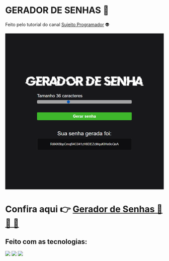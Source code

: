 # GERADOR DE SENHAS 🔑

Feito pelo tutorial do canal  <a href="https://www.youtube.com/watch?v=i6t2jaRxos4">Sujeito Programador</a> 👽

<img src="https://raw.githubusercontent.com/vivianezzt/gerador-de-senhas/main/img/gerador.png">

# Confira aqui 👉 <a href="https://viviane-gerador-de-senhas.vercel.app/">Gerador de Senhas 🔑 🔑 🔑 </a>
  
## Feito com as tecnologias:

<div style="display: inline_block">
  <img height="35rem" src="https://img.shields.io/badge/HTML5-E34F26?style=for-the-badge&logo=html5&logoColor=white"/>
  <img height="35rem" src="https://img.shields.io/badge/CSS3-1572B6?style=for-the-badge&logo=css3&logoColor=white"/>
  <img height="35rem" src="https://img.shields.io/badge/JavaScript-F7DF1E?style=for-the-badge&logo=javascript&logoColor=black"/>
</div>
